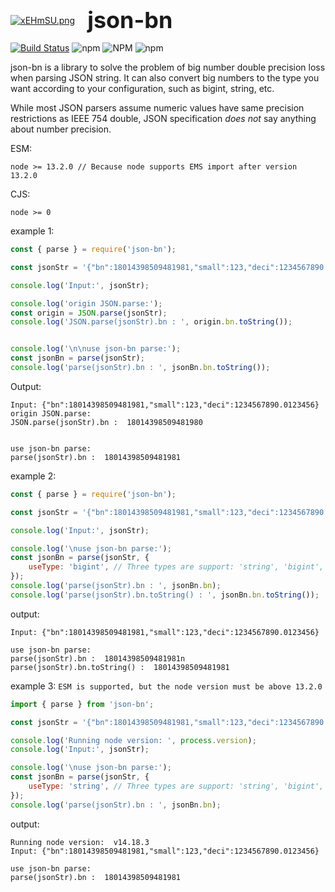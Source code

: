 <div style="display:flex; flex-direction: row; align-items: center;">
    <a href="https://imgse.com/i/xEHmSU"><img src="https://s1.ax1x.com/2022/09/25/xEHmSU.png" alt="xEHmSU.png" border="0" /></a>
    <strong style="font-size:36px; margin-left:20px;">json-bn</strong>
</div>


[![Build Status](https://www.travis-ci.com/jobinben/json-bn.svg?branch=main)](https://www.travis-ci.com/jobinben/json-bn) ![npm](https://img.shields.io/npm/v/json-bn?color=1&logo=json-bn) ![NPM](https://img.shields.io/npm/l/json-bn) ![npm](https://img.shields.io/npm/dm/json-bn)

json-bn is a library to solve the problem of big number double precision loss when parsing JSON string. It can also convert big numbers to the type you want according to your configuration, such as bigint, string, etc.

While most JSON parsers assume numeric values have same precision restrictions as IEEE 754 double, JSON specification _does not_ say anything about number precision. 


ESM: 
```
node >= 13.2.0 // Because node supports EMS import after version 13.2.0 
```

CJS:
```
node >= 0
```

example 1:

```js
const { parse } = require('json-bn');

const jsonStr = '{"bn":18014398509481981,"small":123,"deci":1234567890.0123456}';

console.log('Input:', jsonStr);

console.log('origin JSON.parse:');
const origin = JSON.parse(jsonStr);
console.log('JSON.parse(jsonStr).bn : ', origin.bn.toString());


console.log('\n\nuse json-bn parse:');
const jsonBn = parse(jsonStr);
console.log('parse(jsonStr).bn : ', jsonBn.bn.toString());
```

Output:

```
Input: {"bn":18014398509481981,"small":123,"deci":1234567890.0123456}
origin JSON.parse:
JSON.parse(jsonStr).bn :  18014398509481980


use json-bn parse:
parse(jsonStr).bn :  18014398509481981
```

example 2:
```js
const { parse } = require('json-bn');

const jsonStr = '{"bn":18014398509481981,"small":123,"deci":1234567890.0123456}';

console.log('Input:', jsonStr);

console.log('\nuse json-bn parse:');
const jsonBn = parse(jsonStr, {
    useType: 'bigint', // Three types are support: 'string', 'bigint', 'array';
});
console.log('parse(jsonStr).bn : ', jsonBn.bn);
console.log('parse(jsonStr).bn.toString() : ', jsonBn.bn.toString());
```

output:
```
Input: {"bn":18014398509481981,"small":123,"deci":1234567890.0123456}

use json-bn parse:
parse(jsonStr).bn :  18014398509481981n
parse(jsonStr).bn.toString() :  18014398509481981
```

example 3: `ESM is supported, but the node version must be above 13.2.0`
```js
import { parse } from 'json-bn';

const jsonStr = '{"bn":18014398509481981,"small":123,"deci":1234567890.0123456}';

console.log('Running node version: ', process.version);
console.log('Input:', jsonStr);

console.log('\nuse json-bn parse:');
const jsonBn = parse(jsonStr, {
    useType: 'string', // Three types are support: 'string', 'bigint', 'array';
});
console.log('parse(jsonStr).bn : ', jsonBn.bn);

```

output:
```
Running node version:  v14.18.3
Input: {"bn":18014398509481981,"small":123,"deci":1234567890.0123456}

use json-bn parse:
parse(jsonStr).bn :  18014398509481981
```
